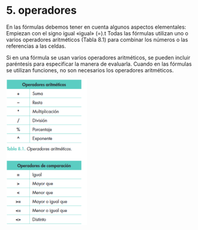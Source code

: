 # 5. operadores

En las fórmulas debemos tener en cuenta algunos aspectos elementales:
Empiezan con el signo igual «igual» (=).t
Todas las fórmulas utilizan uno o varios operadores aritméticos (Tabla 8.1) para combinar los números o las referencias a las celdas.

Si en una fórmula se usan varios operadores aritméticos, se pueden incluir paréntesis para especificar la manera de evaluarla.
Cuando en las fórmulas se utilizan funciones, no son necesarios los operadores aritméticos.

![imagen](img/2021-10-07-11-50-26.png)
